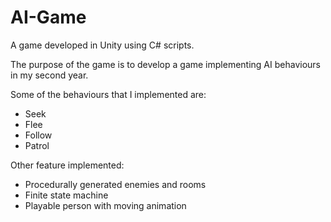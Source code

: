# AI-Game

A game developed in Unity using C# scripts. 

The purpose of the game is to develop a game implementing AI behaviours in my second year.

Some of the behaviours that I implemented are:  
- Seek
- Flee
- Follow
- Patrol

Other feature implemented:
- Procedurally generated enemies and rooms
- Finite state machine
- Playable person with moving animation
